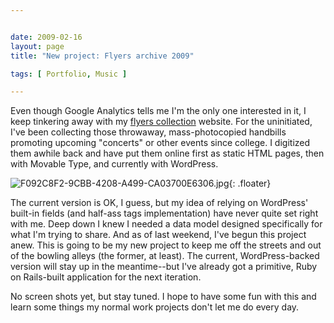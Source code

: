 ```yaml
---


date: 2009-02-16
layout: page
title: "New project: Flyers archive 2009"

tags: [ Portfolio, Music ]

---
```


Even though Google Analytics tells me I'm the only one interested in it,
I keep tinkering away with my [flyers
collection](http://flyers.ruralocity.com/) website. For the uninitiated,
I've been collecting those throwaway, mass-photocopied handbills
promoting upcoming "concerts" or other events since college. I digitized
them awhile back and have put them online first as static HTML pages,
then with Movable Type, and currently with WordPress.

![F092C8F2-9CBB-4208-A499-CA03700E6306.jpg](/uploads/2009/02/f092c8f2-9cbb-4208-a499-ca03700e6306.jpg){: .floater}

The
current version is OK, I guess, but my idea of relying on WordPress'
built-in fields (and half-ass tags implementation) have never quite set
right with me. Deep down I knew I needed a data model designed
specifically for what I'm trying to share. And as of last weekend, I've
begun this project anew. This is going to be my new project to keep me
off the streets and out of the bowling alleys (the former, at least).
The current, WordPress-backed version will stay up in the meantime--but
I've already got a primitive, Ruby on Rails-built application for the
next iteration.

No screen shots yet, but stay tuned. I hope to have some fun with this
and learn some things my normal work projects don't let me do every day.
